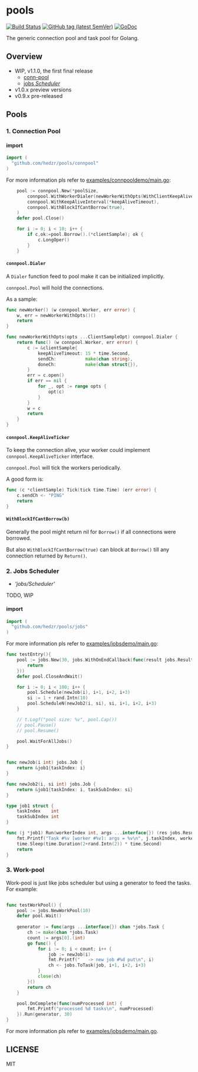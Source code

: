 # pools

[![Build Status](https://travis-ci.org/hedzr/pools.svg?branch=master)](https://travis-ci.org/hedzr/pools)
[![GitHub tag (latest SemVer)](https://img.shields.io/github/tag/hedzr/pools.svg?label=release)](https://github.com/hedzr/pools/releases)
[![GoDoc](https://img.shields.io/badge/godoc-reference-blue.svg?style=flat)](https://godoc.org/github.com/hedzr/pools) 
<!-- [![Go Report Card](https://goreportcard.com/badge/github.com/hedzr/pools)](https://goreportcard.com/report/github.com/hedzr/pools)
[![codecov](https://codecov.io/gh/hedzr/pools/branch/master/graph/badge.svg)](https://codecov.io/gh/hedzr/pools)
-->

The generic connection pool and task pool for Golang.

## Overview

- WIP, v1.1.0, the first final release
  - [conn-pool](#connection-pool)
  - [jobs *Scheduler*](#jobs-scheduler)
- v1.0.x preview versions
- v0.9.x pre-released

## Pools
### 1. Connection Pool

#### import

```go
import (
  "github.com/hedzr/pools/connpool"
)
```

For more information pls refer to [examples/connpooldemo/main.go](https://github.com/hedzr/pools/blob/master/examples/connpooldemo/main.go):

```go
    pool := connpool.New(*poolSize,
        connpool.WithWorkerDialer(newWorkerWithOpts(WithClientKeepAliveTimeout(*keepAliveTimeout))),
        connpool.WithKeepAliveInterval(*keepAliveTimeout),
        connpool.WithBlockIfCantBorrow(true),
	)
	defer pool.Close()

    for i := 0; i < 10; i++ {
        if c,ok:=pool.Borrow().(*clientSample); ok {
            c.LongOper()
        }
    }
```

#### `connpool.Dialer`

A `Dialer` function feed to pool make it can be initialized implicitly.

`connpool.Pool` will hold the connections.

As a sample:

```go
func newWorker() (w connpool.Worker, err error) {
	w, err = newWorkerWithOpts()()
	return
}

func newWorkerWithOpts(opts ...ClientSampleOpt) connpool.Dialer {
	return func() (w connpool.Worker, err error) {
		c := &clientSample{
			keepAliveTimeout: 15 * time.Second,
			sendCh:           make(chan string),
			doneCh:           make(chan struct{}),
		}
		err = c.open()
		if err == nil {
			for _, opt := range opts {
				opt(c)
			}
		}
		w = c
		return
	}
}
```


#### `connpool.KeepAliveTicker`

To keep the connection alive, your worker could implement `connpool.KeepAliveTicker` interface.

`connpool.Pool` will tick the workers periodically.

A good form is:

```go
func (c *clientSample) Tick(tick time.Time) (err error) {
	c.sendCh <- "PING"
	return
}
```


#### `WithBlockIfCantBorrow(b)`

Generally the pool might return nil for `Borrow()` if all connections were borrowed.

But also `WithBlockIfCantBorrow(true)` can block at `Borrow()` till any connection returned by `Return()`.




### 2. Jobs Scheduler

- *'jobs/Scheduler'*

TODO, WIP

#### import

```go
import (
  "github.com/hedzr/pools/jobs"
)
```

For more information pls refer to [examples/jobsdemo/main.go](https://github.com/hedzr/pools/blob/master/examples/jobsdemo/main.go):

```go
func testEntry(){
	pool := jobs.New(30, jobs.WithOnEndCallback(func(result jobs.Result, err error, job jobs.Job, args ...interface{}) {
		return
	}))
	defer pool.CloseAndWait()

	for i := 0; i < 100; i++ {
		pool.Schedule(newJob(i), i+1, i+2, i+3)
		si := 1 + rand.Intn(10)
		pool.ScheduleN(newJob2(i, si), si, i+1, i+2, i+3)
	}

	// t.Logf("pool size: %v", pool.Cap())
	// pool.Pause()
	// pool.Resume()

	pool.WaitForAllJobs()
}


func newJob(i int) jobs.Job {
	return &job1{taskIndex: i}
}

func newJob2(i, si int) jobs.Job {
	return &job1{taskIndex: i, taskSubIndex: si}
}

type job1 struct {
	taskIndex    int
	taskSubIndex int
}

func (j *job1) Run(workerIndex int, args ...interface{}) (res jobs.Result, err error) {
	fmt.Printf("Task #%v [worker #%v]: args = %v\n", j.taskIndex, workerIndex, args)
	time.Sleep(time.Duration(2+rand.Intn(2)) * time.Second)
	return
}

```


### 3. Work-pool

Work-pool is just like jobs scheduler but using a generator to feed the tasks.
For example:

```go

func testWorkPool() {
	pool := jobs.NewWorkPool(10)
	defer pool.Wait()
	
	generator := func(args ...interface{}) chan *jobs.Task {
		ch := make(chan *jobs.Task)
		count := args[0].(int)
		go func() {
			for i := 0; i < count; i++ {
				job := newJob(i)
				fmt.Printf("   -> new job #%d put\n", i)
				ch <- jobs.ToTask(job, i+1, i+2, i+3)
			}
			close(ch)
		}()
		return ch
	}

	pool.OnComplete(func(numProcessed int) {
		fmt.Printf("processed %d tasks\n", numProcessed)
	}).Run(generator, 30)
}

```

For more information pls refer to [examples/jobsdemo/main.go](https://github.com/hedzr/pools/blob/master/examples/jobsdemo/main.go).



## LICENSE

MIT
